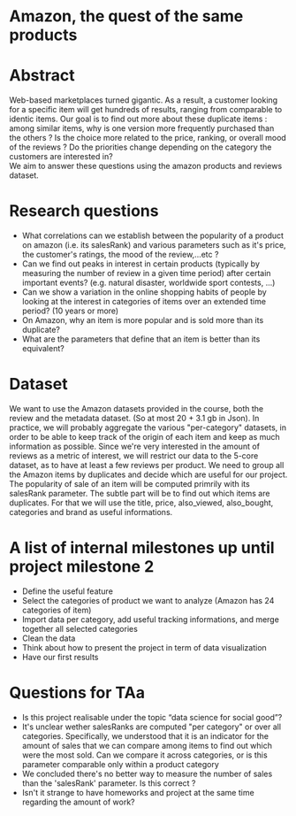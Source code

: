 ﻿# Amazon, the quest of the same products

# Abstract
Web-based marketplaces turned gigantic. As a result, a customer looking for a specific item will get hundreds of results, ranging from comparable to identic items. Our goal is to find out more about these duplicate items : among similar items, why is one version more frequently purchased than the others ? Is the choice more related to the price, ranking, or overall mood of the reviews ? Do the priorities change depending on the category the customers are interested in?  
We aim to answer these questions using the amazon products and reviews dataset.


# Research questions
* What correlations can we establish between the popularity of a product on amazon (i.e. its salesRank) and various parameters such as it's price, the customer's ratings, the mood of the review,...etc ?
* Can we find out peaks in interest in certain products (typically by measuring the number of review in a given time period) after certain important events? (e.g. natural disaster, worldwide sport contests, ...)
* Can we show a variation in the online shopping habits of people by looking at the interest in categories of items over an extended time period? (10 years or more)
* On Amazon, why an item is more popular and is sold more than its duplicate?
* What are the parameters that define that an item is better than its equivalent?


# Dataset
We want to use the Amazon datasets provided in the course, both the review and the metadata dataset. (So at most 20 + 3.1 gb in Json). 
In practice, we will probably aggregate the various "per-category" datasets, in order to be able to keep track of the origin of each item and keep as much information as possible.
Since we're very interested in the amount of reviews as a metric of interest, we will restrict our data to the 5-core dataset, as to have at least a few reviews per product.
We need to group all the Amazon items by duplicates and decide which are useful for our project. 
The popularity of sale of an item will be computed primrily with its salesRank parameter. 
The subtle part will be to find out which items are duplicates. For that we will use the title, price, also_viewed, also_bought, categories and brand as useful informations.


# A list of internal milestones up until project milestone 2
* Define the useful feature
* Select the categories of product we want to analyze (Amazon has 24 categories of item)
* Import data per category, add useful tracking informations, and merge together all selected categories
* Clean the data
* Think about how to present the project in term of data visualization
* Have our first results


# Questions for TAa
* Is this project realisable under the topic “data science for social good”?
* It's unclear wether salesRanks are computed "per category"  or over all categories. Specifically, we understood that it is an indicator for the amount of sales that we can compare among items to find out which were the most sold. Can we compare it across categories, or is this parameter comparable only within a product category
* We concluded there's no better way to measure the number of sales than the 'salesRank' parameter. Is this correct ? 
* Isn't it strange to have homeworks and project at the same time regarding the amount of work?


